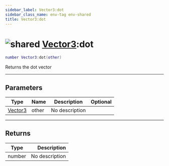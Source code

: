 ```yaml
---
sidebar_label: Vector3:dot
sidebar_class_name: env-tag env-shared
title: Vector3:dot
---
```


# <img src='/img/wiki/shared.png' alt='shared' classname='env-tag' /> [Vector3](../vector3/README.md):dot

```lua
number Vector3:dot(other)
```

Returns the dot vector<br/>

-----------------
## Parameters

| Type   | Name | Description | Optional |
| ------ | ---- | ----------- | -------: |
| [Vector3](../vector3/README.md) | other | No description |   |

-----------------
## Returns

| Type   | Description |
| ------ | ----------: |
| number | No description |

